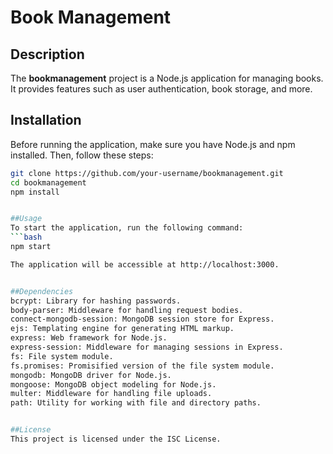 # Book Management

## Description

The **bookmanagement** project is a Node.js application for managing books. It provides features such as user authentication, book storage, and more.

## Installation

Before running the application, make sure you have Node.js and npm installed. Then, follow these steps:

```bash
git clone https://github.com/your-username/bookmanagement.git
cd bookmanagement
npm install


##Usage
To start the application, run the following command:
```bash
npm start

The application will be accessible at http://localhost:3000.


##Dependencies
bcrypt: Library for hashing passwords.
body-parser: Middleware for handling request bodies.
connect-mongodb-session: MongoDB session store for Express.
ejs: Templating engine for generating HTML markup.
express: Web framework for Node.js.
express-session: Middleware for managing sessions in Express.
fs: File system module.
fs.promises: Promisified version of the file system module.
mongodb: MongoDB driver for Node.js.
mongoose: MongoDB object modeling for Node.js.
multer: Middleware for handling file uploads.
path: Utility for working with file and directory paths.


##License
This project is licensed under the ISC License.
